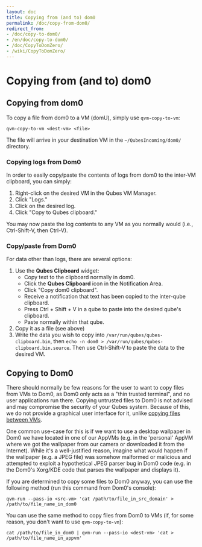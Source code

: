 ```yaml
---
layout: doc
title: Copying from (and to) dom0
permalink: /doc/copy-from-dom0/
redirect_from:
- /doc/copy-to-dom0/
- /en/doc/copy-to-dom0/
- /doc/CopyToDomZero/
- /wiki/CopyToDomZero/
---
```


Copying from (and to) dom0
==========================

Copying **from** dom0
---------------------

To copy a file from dom0 to a VM (domU), simply use `qvm-copy-to-vm`:

~~~
qvm-copy-to-vm <dest-vm> <file>
~~~

The file will arrive in your destination VM in the `~/QubesIncoming/dom0/` directory.

### Copying logs from Dom0 ###

In order to easily copy/paste the contents of logs from dom0 to the inter-VM clipboard, you can simply:

1.  Right-click on the desired VM in the Qubes VM Manager.
2.  Click "Logs."
3.  Click on the desired log.
4.  Click "Copy to Qubes clipboard."

You may now paste the log contents to any VM as you normally would (i.e., Ctrl-Shift-V, then Ctrl-V).

### Copy/paste from Dom0 ###

For data other than logs, there are several options:

1.  Use the **Qubes Clipboard** widget:
    - Copy text to the clipboard normally in dom0.
    - Click the **Qubes Clipboard** icon in the Notification Area.
    - Click "Copy dom0 clipboard".
    - Receive a notification that text has been copied to the inter-qube clipboard.
    - Press Ctrl + Shift + V in a qube to paste into the desired qube's clipboard.
    - Paste normally within that qube.
2.  Copy it as a file (see above)
3.  Write the data you wish to copy into `/var/run/qubes/qubes-clipboard.bin`, then `echo -n dom0 > /var/run/qubes/qubes-clipboard.bin.source`.
    Then use Ctrl-Shift-V to paste the data to the desired VM.

Copying **to** Dom0
-------------------

There should normally be few reasons for the user to want to copy files from VMs to Dom0, as Dom0 only acts as a "thin trusted terminal", and no user applications run there.
Copying untrusted files to Dom0 is not advised and may compromise the security of your Qubes system.
Because of this, we do not provide a graphical user interface for it, unlike [copying files between VMs](/doc/copying-files/).

One common use-case for this is if we want to use a desktop wallpaper in Dom0 we have located in one of our AppVMs (e.g. in the 'personal' AppVM where we got the wallpaper from our camera or downloaded it from the Internet).
While it's a well-justified reason, imagine what would happen if the wallpaper (e.g. a JPEG file) was somehow malformed or malicious and attempted to exploit a hypothetical JPEG parser bug in Dom0 code (e.g. in the Dom0's Xorg/KDE code that parses the wallpaper and displays it).

If you are determined to copy some files to Dom0 anyway, you can use the following method (run this command from Dom0's console):

~~~
qvm-run --pass-io <src-vm> 'cat /path/to/file_in_src_domain' > /path/to/file_name_in_dom0
~~~

You can use the same method to copy files from Dom0 to VMs (if, for some reason, you don't want to use `qvm-copy-to-vm`):

~~~
cat /path/to/file_in_dom0 | qvm-run --pass-io <dest-vm> 'cat > /path/to/file_name_in_appvm'
~~~

